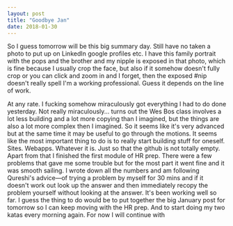 ```yaml
---
layout: post
title: "Goodbye Jan"
date: 2018-01-30
---
```


So I guess tomorrow will be this big summary day. Still have no taken a photo to put up on LinkedIn google profiles etc. I have this family portrait with the pops and the brother and my nipple is exposed in that photo, which is fine because I usually crop the face, but also if it somehow doesn't fully crop or you can click and zoom in and I forget, then the exposed #nip doesn't really spell I'm a working professional. Guess it depends on the line of work.

At any rate. I fucking somehow miraculously got everything I had to do done yesterday. Not really miraculously... turns out the Wes Bos class involves a lot less building and a lot more copying than I imagined, but the things are also a lot more complex then I imagined. So it seems like it's very advanced but at the same time it may be useful to go through the motions. It seems like the most important thing to do is to really start building stuff for oneself. Sites. Webapps. Whatever it is. Just so that the github is not totally empty. Apart from that I finished the first module of HR prep. There were a few problems that gave me some trouble but for the most part it went fine and it was smooth sailing. I wrote down all the numbers and am following Qureshi's advice—of trying a problem by myself for 30 mins and if it doesn't work out look up the answer and then immediately recopy the problem yourself without looking at the answer. It's been working well so far. I guess the thing to do would be to put together the big January post for tomorrow so I can keep moving with the HR prep. And to start doing my two katas every morning again. For now I will continue with
